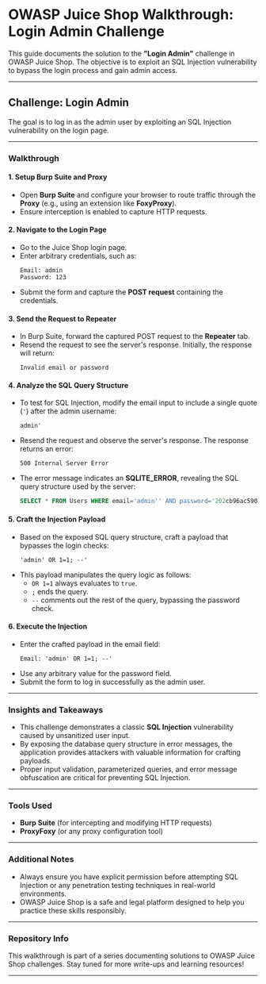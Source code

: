 # OWASP Juice Shop Walkthrough: Login Admin Challenge

This guide documents the solution to the **"Login Admin"** challenge in OWASP Juice Shop. The objective is to exploit an SQL Injection vulnerability to bypass the login process and gain admin access.

---

## Challenge: Login Admin

The goal is to log in as the admin user by exploiting an SQL Injection vulnerability on the login page.

---

### Walkthrough

#### 1. **Setup Burp Suite and Proxy**
   - Open **Burp Suite** and configure your browser to route traffic through the **Proxy** (e.g., using an extension like **FoxyProxy**).
   - Ensure interception is enabled to capture HTTP requests.

#### 2. **Navigate to the Login Page**
   - Go to the Juice Shop login page.
   - Enter arbitrary credentials, such as:
     ```
     Email: admin
     Password: 123
     ```
   - Submit the form and capture the **POST request** containing the credentials.

#### 3. **Send the Request to Repeater**
   - In Burp Suite, forward the captured POST request to the **Repeater** tab.
   - Resend the request to see the server's response. Initially, the response will return:
     ```
     Invalid email or password
     ```

#### 4. **Analyze the SQL Query Structure**
   - To test for SQL Injection, modify the email input to include a single quote (`'`) after the admin username:
     ```
     admin'
     ```
   - Resend the request and observe the server's response. The response returns an error:
     ```
     500 Internal Server Error
     ```
   - The error message indicates an **SQLITE_ERROR**, revealing the SQL query structure used by the server:
     ```sql
     SELECT * FROM Users WHERE email='admin'' AND password='202cb96ac59075b964b07152d234b70' AND deletedAt IS NULL
     ```

#### 5. **Craft the Injection Payload**
   - Based on the exposed SQL query structure, craft a payload that bypasses the login checks:
     ```
     'admin' OR 1=1; --'
     ```
   - This payload manipulates the query logic as follows:
     - `OR 1=1` always evaluates to `true`.
     - `;` ends the query.
     - `--` comments out the rest of the query, bypassing the password check.

#### 6. **Execute the Injection**
   - Enter the crafted payload in the email field:
     ```
     Email: 'admin' OR 1=1; --'
     ```
   - Use any arbitrary value for the password field.
   - Submit the form to log in successfully as the admin user.

---

### Insights and Takeaways

- This challenge demonstrates a classic **SQL Injection** vulnerability caused by unsanitized user input.
- By exposing the database query structure in error messages, the application provides attackers with valuable information for crafting payloads.
- Proper input validation, parameterized queries, and error message obfuscation are critical for preventing SQL Injection.

---

### Tools Used

- **Burp Suite** (for intercepting and modifying HTTP requests)
- **ProxyFoxy** (or any proxy configuration tool)

---

### Additional Notes

- Always ensure you have explicit permission before attempting SQL Injection or any penetration testing techniques in real-world environments.
- OWASP Juice Shop is a safe and legal platform designed to help you practice these skills responsibly.

---

### Repository Info

This walkthrough is part of a series documenting solutions to OWASP Juice Shop challenges. Stay tuned for more write-ups and learning resources!

---
